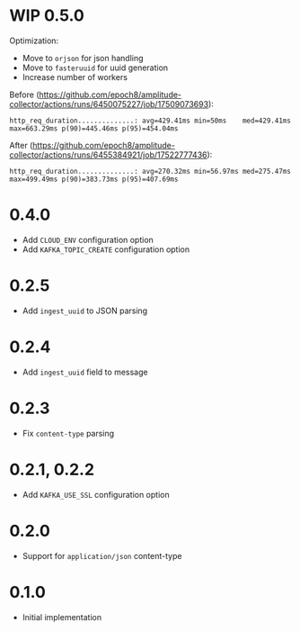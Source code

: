 # WIP 0.5.0

Optimization:

* Move to `orjson` for json handling
* Move to `fasteruuid` for uuid generation
* Increase number of workers


Before (https://github.com/epoch8/amplitude-collector/actions/runs/6450075227/job/17509073693):

```
http_req_duration..............: avg=429.41ms min=50ms    med=429.41ms max=663.29ms p(90)=445.46ms p(95)=454.04ms
```

After (https://github.com/epoch8/amplitude-collector/actions/runs/6455384921/job/17522777436):

```
http_req_duration..............: avg=270.32ms min=56.97ms med=275.47ms max=499.49ms p(90)=383.73ms p(95)=407.69ms
```

# 0.4.0

* Add `CLOUD_ENV` configuration option
* Add `KAFKA_TOPIC_CREATE` configuration option

# 0.2.5

* Add `ingest_uuid` to JSON parsing

# 0.2.4

* Add `ingest_uuid` field to message

# 0.2.3

* Fix `content-type` parsing

# 0.2.1, 0.2.2

* Add `KAFKA_USE_SSL` configuration option

# 0.2.0

* Support for `application/json` content-type

# 0.1.0

* Initial implementation
